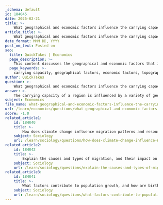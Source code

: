 ```yaml
---
_schema: default
id: 184045
date: 2025-02-21
title: >-
    What geographical and economic factors influence the carrying capacity of a region?
article_title: >-
    What geographical and economic factors influence the carrying capacity of a region?
date_format: MMM DD, YYYY
post_on_text: Posted on
seo:
  title: QuickTakes | Economics
  page_description: >-
    This content discusses the geographical and economic factors that influence the carrying capacity of a region, emphasizing the importance of understanding these influences for sustainable development and effective resource management.
  page_keywords: >-
    carrying capacity, geographical factors, economic factors, topography, climate, vegetation, natural resources, water availability, employment opportunities, infrastructure development, economic stability, urbanization, sustainable development
author: QuickTakes
question: >-
    What geographical and economic factors influence the carrying capacity of a region?
answer: >-
    The carrying capacity of a region is influenced by a variety of geographical and economic factors. Understanding these factors is crucial for sustainable development and effective resource management. Here are the key influences:\n\n### Geographical Factors\n\n1. **Topography**: The physical landscape of an area, including mountains, valleys, and plains, affects how many people can live there. Fertile plains and river valleys are often densely populated because they provide suitable conditions for agriculture and settlement. Conversely, mountainous or rugged terrains may limit population density due to challenges in agriculture and infrastructure development.\n\n2. **Climate**: The climate of a region plays a significant role in its carrying capacity. Areas with moderate climates that support agriculture and provide adequate rainfall can sustain larger populations. In contrast, extreme climates, such as deserts or polar regions, typically have lower carrying capacities due to harsh living conditions and limited resources.\n\n3. **Vegetation and Natural Resources**: The availability of natural resources, such as water, fertile soil, and forests, directly impacts the carrying capacity. Regions rich in these resources can support larger populations, while areas lacking them may struggle to sustain even a small number of inhabitants.\n\n4. **Water Availability**: Access to fresh water is critical for human survival and agricultural practices. Regions with abundant water sources can support higher populations, while those facing water scarcity may experience limitations on growth and development.\n\n### Economic Factors\n\n1. **Employment Opportunities**: Economic activities, particularly in industrial and urban areas, attract people and influence population density. Regions with diverse job opportunities tend to have higher carrying capacities as they can support larger populations through employment and economic growth.\n\n2. **Infrastructure Development**: The presence of infrastructure, such as transportation, healthcare, and education, enhances a region's ability to support its population. Well-developed infrastructure can improve living conditions and increase the carrying capacity by facilitating trade, access to services, and overall economic development.\n\n3. **Economic Stability**: Regions with stable economies are better equipped to manage population growth and resource distribution. Economic instability can lead to resource depletion and environmental degradation, ultimately reducing the carrying capacity.\n\n4. **Urbanization**: The trend of urbanization can significantly impact carrying capacity. Urban areas often concentrate resources and services, allowing for higher population densities. However, rapid urbanization without adequate planning can lead to overcrowding and strain on resources, potentially exceeding the carrying capacity.\n\n### Conclusion\n\nIn summary, the carrying capacity of a region is shaped by a complex interplay of geographical and economic factors. Understanding these influences is essential for managing population growth and ensuring sustainable development. Effective policies that consider both the natural environment and economic conditions can help maintain a balance between population size and resource availability, ultimately supporting the well-being of communities.
subject: Economics
file_name: what-geographical-and-economic-factors-influence-the-carrying-capacity-of-a-region.md
url: /learn/economics/questions/what-geographical-and-economic-factors-influence-the-carrying-capacity-of-a-region
score: -1.0
related_article1:
    id: 184040
    title: >-
        How does climate change influence migration patterns and resource consumption?
    subject: Sociology
    url: /learn/sociology/questions/how-does-climate-change-influence-migration-patterns-and-resource-consumption
related_article2:
    id: 184042
    title: >-
        Explain the causes and types of migration, and their impact on population density.
    subject: Sociology
    url: /learn/sociology/questions/explain-the-causes-and-types-of-migration-and-their-impact-on-population-density
related_article3:
    id: 184041
    title: >-
        What factors contribute to population growth, and how are birth and death rates measured?
    subject: Sociology
    url: /learn/sociology/questions/what-factors-contribute-to-population-growth-and-how-are-birth-and-death-rates-measured
---
```


&nbsp;